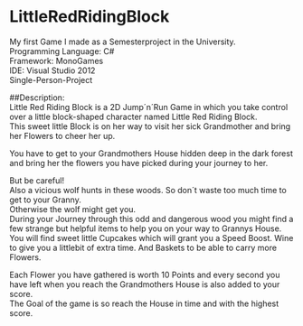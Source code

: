 # LittleRedRidingBlock

My first Game I made as a Semesterproject in the University.  
Programming Language: C#    
Framework: MonoGames  
IDE: Visual Studio 2012  
Single-Person-Project  

##Description:  
Little Red Riding Block is a 2D Jump´n´Run Game in which you take control over a little block-shaped character named Little Red Riding Block.  
This sweet little Block is on her way to visit her sick Grandmother and bring her Flowers to cheer her up.  

You have to get to your Grandmothers House hidden deep in the dark forest and bring her the flowers you have picked during your journey to her.    
  
But be careful!   
Also a vicious wolf hunts in these woods. So don´t waste too much time to get to your Granny.  
Otherwise the wolf might get you.    
During your Journey through this odd and dangerous wood you might find a few strange but helpful items to help you on your way to Grannys House.   
You will find sweet little Cupcakes which will grant you a Speed Boost. Wine to give you a littlebit of extra time.
And Baskets to be able to carry more Flowers.    
  
Each Flower you have gathered is worth 10 Points and every second you have left when you reach the Grandmothers House is also added to your score.  
The Goal of the game is so reach the House in time and with the highest score.


